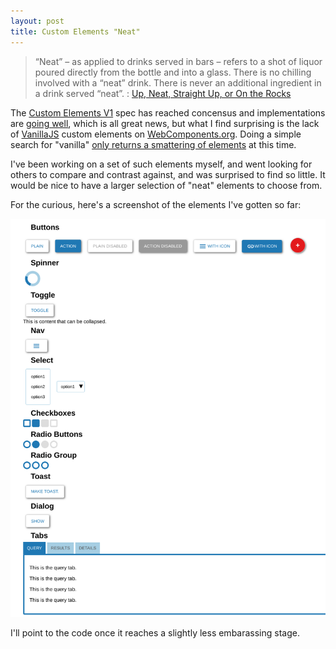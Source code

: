 ```yaml
---
layout: post
title: Custom Elements "Neat"
---
```


>  “Neat” – as applied to drinks served in bars – refers to a shot of liquor
>  poured directly from the bottle and into a glass. There is no chilling
>  involved with a “neat” drink. There is never an additional ingredient in a
>  drink served “neat”.
: [Up, Neat, Straight Up, or On the Rocks](http://www.jeffreymorgenthaler.com/2008/up-neat-straight-up-or-on-the-rocks/)

The [Custom Elements V1](https://html.spec.whatwg.org/multipage/custom-elements.html#custom-elements) spec
has reached concensus and implementations are [going well](https://caniuse.com/#feat=custom-elementsv1),
which is all great news, but what I find surprising is the lack of
[VanillaJS](http://vanilla-js.com/) custom elements on [WebComponents.org](https://www.webcomponents.org/).
Doing a simple search for "vanilla" [only returns a smattering of
elements](https://www.webcomponents.org/search/vanilla) at this time.

I've been working on a set of such elements myself, and went looking for
others to compare and contrast against, and was surprised to find so little.
It would be nice to have a larger selection of "neat" elements to choose from.

For the curious, here's a screenshot of the elements I've gotten so far:

![Screen capture of some custom elements in action.](/images/2018/skia-elements.png)

I'll point to the code once it reaches a slightly less embarassing stage.

<a href="https://brid.gy/publish/twitter"></a>
